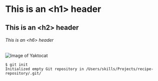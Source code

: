 # This is an \<h1> header
## This is an \<h2> header
###### This is an \<h6> header
![Image of Yaktocat](https://octodex.github.com/images/yaktocat.png)
```
$ git init
Initialized empty Git repository in /Users/skills/Projects/recipe-repository/.git/
```
